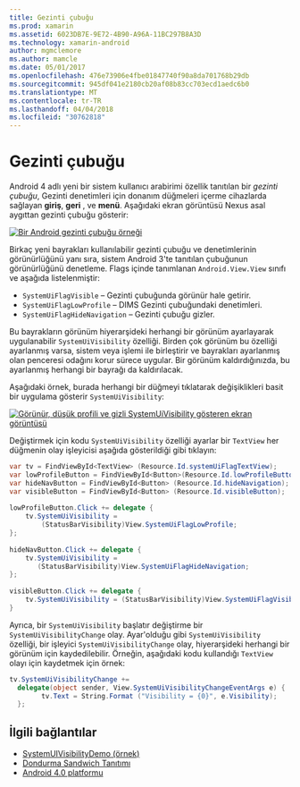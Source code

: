 ```yaml
---
title: Gezinti çubuğu
ms.prod: xamarin
ms.assetid: 6023DB7E-9E72-4B90-A96A-11BC297B8A3D
ms.technology: xamarin-android
author: mgmclemore
ms.author: mamcle
ms.date: 05/01/2017
ms.openlocfilehash: 476e73906e4fbe01847740f90a8da701768b29db
ms.sourcegitcommit: 945df041e2180cb20af08b83cc703ecd1aedc6b0
ms.translationtype: MT
ms.contentlocale: tr-TR
ms.lasthandoff: 04/04/2018
ms.locfileid: "30762818"
---
```

# <a name="navigation-bar"></a>Gezinti çubuğu

Android 4 adlı yeni bir sistem kullanıcı arabirimi özellik tanıtılan bir *gezinti çubuğu*, Gezinti denetimleri için donanım düğmeleri içerme cihazlarda sağlayan **giriş**, **geri** , ve **menü**.
Aşağıdaki ekran görüntüsü Nexus asal aygıttan gezinti çubuğu gösterir:

 [![Bir Android gezinti çubuğu örneği](navigation-bar-images/19-navbar.png)](navigation-bar-images/19-navbar.png#lightbox)

Birkaç yeni bayrakları kullanılabilir gezinti çubuğu ve denetimlerinin görünürlüğünü yanı sıra, sistem Android 3'te tanıtılan çubuğunun görünürlüğünü denetleme. Flags içinde tanımlanan `Android.View.View` sınıfı ve aşağıda listelenmiştir:

-   `SystemUiFlagVisible` &ndash; Gezinti çubuğunda görünür hale getirir. 
-   `SystemUiFlagLowProfile` &ndash; DIMS Gezinti çubuğundaki denetimleri. 
-   `SystemUiFlagHideNavigation` &ndash; Gezinti çubuğu gizler. 


Bu bayrakların görünüm hiyerarşideki herhangi bir görünüm ayarlayarak uygulanabilir `SystemUiVisibility` özelliği. Birden çok görünüm bu özelliği ayarlanmış varsa, sistem veya işlemi ile birleştirir ve bayrakları ayarlanmış olan penceresi odağını korur sürece uygular. Bir görünüm kaldırdığınızda, bu ayarlanmış herhangi bir bayrağı da kaldırılacak.

Aşağıdaki örnek, burada herhangi bir düğmeyi tıklatarak değişiklikleri basit bir uygulama gösterir `SystemUiVisibility`:

 [![Görünür, düşük profili ve gizli SystemUiVisibility gösteren ekran görüntüsü](navigation-bar-images/18-systemuivisibility.png)](navigation-bar-images/18-systemuivisibility.png#lightbox)

Değiştirmek için kodu `SystemUiVisibility` özelliği ayarlar bir `TextView` her düğmenin olay işleyicisi aşağıda gösterildiği gibi tıklayın:

```csharp
var tv = FindViewById<TextView> (Resource.Id.systemUiFlagTextView);
var lowProfileButton = FindViewById<Button>(Resource.Id.lowProfileButton);
var hideNavButton = FindViewById<Button> (Resource.Id.hideNavigation);
var visibleButton = FindViewById<Button> (Resource.Id.visibleButton);
           
lowProfileButton.Click += delegate {
    tv.SystemUiVisibility =
        (StatusBarVisibility)View.SystemUiFlagLowProfile;
};
           
hideNavButton.Click += delegate {
    tv.SystemUiVisibility =
       (StatusBarVisibility)View.SystemUiFlagHideNavigation;        
};
           
visibleButton.Click += delegate {
    tv.SystemUiVisibility = (StatusBarVisibility)View.SystemUiFlagVisible;
}
```

Ayrıca, bir `SystemUiVisibility` başlatır değiştirme bir `SystemUiVisibilityChange` olay. Ayar'olduğu gibi `SystemUiVisibility` özelliği, bir işleyici `SystemUiVisibilityChange` olay, hiyerarşideki herhangi bir görünüm için kaydedilebilir. Örneğin, aşağıdaki kodu kullandığı `TextView` olayı için kaydetmek için örnek:

```csharp
tv.SystemUiVisibilityChange +=
  delegate(object sender, View.SystemUiVisibilityChangeEventArgs e) {
        tv.Text = String.Format ("Visibility = {0}", e.Visibility);
  };
```



## <a name="related-links"></a>İlgili bağlantılar

- [SystemUIVisibilityDemo (örnek)](https://developer.xamarin.com/samples/monodroid/SystemUIVisibilityDemo/)
- [Dondurma Sandwich Tanıtımı](http://www.android.com/about/ice-cream-sandwich/)
- [Android 4.0 platformu](http://developer.android.com/sdk/android-4.0.html)
